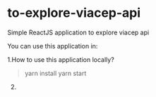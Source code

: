 # to-explore-viacep-api

Simple ReactJS application to explore viacep api

You can use this application in:

1.How to use this application locally?

> yarn install
> yarn start

2.
